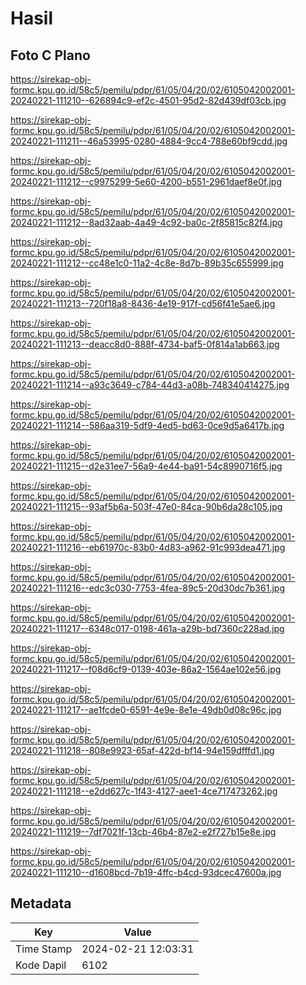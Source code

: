 # Hasil

## Foto C Plano

https://sirekap-obj-formc.kpu.go.id/58c5/pemilu/pdpr/61/05/04/20/02/6105042002001-20240221-111210--626894c9-ef2c-4501-95d2-82d439df03cb.jpg

https://sirekap-obj-formc.kpu.go.id/58c5/pemilu/pdpr/61/05/04/20/02/6105042002001-20240221-111211--46a53995-0280-4884-9cc4-788e60bf9cdd.jpg

https://sirekap-obj-formc.kpu.go.id/58c5/pemilu/pdpr/61/05/04/20/02/6105042002001-20240221-111212--c9975299-5e60-4200-b551-2961daef8e0f.jpg

https://sirekap-obj-formc.kpu.go.id/58c5/pemilu/pdpr/61/05/04/20/02/6105042002001-20240221-111212--8ad32aab-4a49-4c92-ba0c-2f85815c82f4.jpg

https://sirekap-obj-formc.kpu.go.id/58c5/pemilu/pdpr/61/05/04/20/02/6105042002001-20240221-111212--cc48e1c0-11a2-4c8e-8d7b-89b35c655999.jpg

https://sirekap-obj-formc.kpu.go.id/58c5/pemilu/pdpr/61/05/04/20/02/6105042002001-20240221-111213--720f18a8-8436-4e19-917f-cd56f41e5ae6.jpg

https://sirekap-obj-formc.kpu.go.id/58c5/pemilu/pdpr/61/05/04/20/02/6105042002001-20240221-111213--deacc8d0-888f-4734-baf5-0f814a1ab663.jpg

https://sirekap-obj-formc.kpu.go.id/58c5/pemilu/pdpr/61/05/04/20/02/6105042002001-20240221-111214--a93c3649-c784-44d3-a08b-748340414275.jpg

https://sirekap-obj-formc.kpu.go.id/58c5/pemilu/pdpr/61/05/04/20/02/6105042002001-20240221-111214--586aa319-5df9-4ed5-bd63-0ce9d5a6417b.jpg

https://sirekap-obj-formc.kpu.go.id/58c5/pemilu/pdpr/61/05/04/20/02/6105042002001-20240221-111215--d2e31ee7-56a9-4e44-ba91-54c8990716f5.jpg

https://sirekap-obj-formc.kpu.go.id/58c5/pemilu/pdpr/61/05/04/20/02/6105042002001-20240221-111215--93af5b6a-503f-47e0-84ca-90b6da28c105.jpg

https://sirekap-obj-formc.kpu.go.id/58c5/pemilu/pdpr/61/05/04/20/02/6105042002001-20240221-111216--eb61970c-83b0-4d83-a962-91c993dea471.jpg

https://sirekap-obj-formc.kpu.go.id/58c5/pemilu/pdpr/61/05/04/20/02/6105042002001-20240221-111216--edc3c030-7753-4fea-89c5-20d30dc7b361.jpg

https://sirekap-obj-formc.kpu.go.id/58c5/pemilu/pdpr/61/05/04/20/02/6105042002001-20240221-111217--6348c017-0198-461a-a29b-bd7360c228ad.jpg

https://sirekap-obj-formc.kpu.go.id/58c5/pemilu/pdpr/61/05/04/20/02/6105042002001-20240221-111217--f08d6cf9-0139-403e-86a2-1564ae102e56.jpg

https://sirekap-obj-formc.kpu.go.id/58c5/pemilu/pdpr/61/05/04/20/02/6105042002001-20240221-111217--ae1fcde0-6591-4e9e-8e1e-49db0d08c96c.jpg

https://sirekap-obj-formc.kpu.go.id/58c5/pemilu/pdpr/61/05/04/20/02/6105042002001-20240221-111218--808e9923-65af-422d-bf14-94e159dfffd1.jpg

https://sirekap-obj-formc.kpu.go.id/58c5/pemilu/pdpr/61/05/04/20/02/6105042002001-20240221-111218--e2dd627c-1f43-4127-aee1-4ce717473262.jpg

https://sirekap-obj-formc.kpu.go.id/58c5/pemilu/pdpr/61/05/04/20/02/6105042002001-20240221-111219--7df7021f-13cb-46b4-87e2-e2f727b15e8e.jpg

https://sirekap-obj-formc.kpu.go.id/58c5/pemilu/pdpr/61/05/04/20/02/6105042002001-20240221-111210--d1608bcd-7b19-4ffc-b4cd-93dcec47600a.jpg


## Metadata

| Key        | Value               |
| ---------- | ------------------- |
| Time Stamp | 2024-02-21 12:03:31 |
| Kode Dapil | 6102                |



